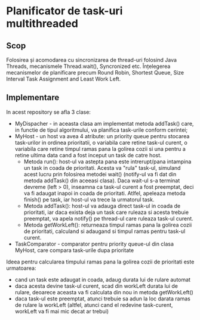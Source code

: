 # Planificator de task-uri multithreaded

## Scop
Folosirea și acomodarea cu sincronizarea de thread-uri folosind Java Threads, mecanismele Thread.wait(), Syncronized etc.
Înțelegerea mecanismelor de planificare precum Round Robin, Shortest Queue, Size Interval Task Assignment and Least Work Left.

## Implementare
In acest repository se afla 3 clase:
- MyDispacher - in aceasta clasa am implementat metoda addTask() care, in functie de tipul algoritmului,
va planifica task-urile conform cerintei;
- MyHost - un host va avea 4 atribute: un priority queue pentru stocarea task-urilor in ordinea prioritatii,
o variabila care retine task-ul curent, o variabila care retine timpul ramas pana la golirea cozii si una
pentru a retine ultima data cand a fost inceput un task de catre host.
  - Metoda run(): host-ul va astepta pana este intrerupt/pana intampina un task in coada de prioritati. Acesta va "rula" task-ul, simuland acest lucru prin folosirea metodei wait() (notify-ul va fi dat din metoda addTask() din aceeasi clasa). Daca wait-ul s-a terminat devreme (left > 0), inseamna ca task-ul curent a fost preemptat, deci va fi adaugat inapoi in coada de prioritati. Atlfel, apeleaza metoda finish() pe task, iar host-ul va trece la urmatorul task.
  - Metoda addTask(): host-ul va adauga direct task-ul in coada de prioritati, iar daca exista deja un task care
ruleaza si acesta trebuie preemptat, va apela notify() pe thread-ul care ruleaza task-ul curent.
  - Metoda getWorkLeft(): returneaza timpul ramas pana la golirea cozii de prioritati, calculand si adaugand
si timpul ramas pentru task-ul curent.
- TaskComparator - comparator pentru priority queue-ul din clasa MyHost, care compara task-urile dupa prioritate

Ideea pentru calcularea timpului ramas pana la golirea cozii de prioritati este urmatoarea:
- cand un task este adaugat in coada, adaug durata lui de rulare automat
- daca acesta devine task-ul curent, scad din workLeft durata lui de rulare, deoarece aceasta va fi calculata din nou in metoda getWorkLeft()
- daca task-ul este preemptat, atunci trebuie sa adun la loc darata ramas de rulare la workLeft (altfel, atunci cand el redevine task-curent, workLeft va fi mai mic decat ar trebui)
